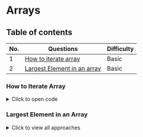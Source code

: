
# Arrays

## Table of contents
| No. | Questions                               | Difficulty |
|-----|-----------------------------------------|------------|
|  1  | [How to iterate array](#how-to-iterate-array) | Basic     |
|  2  | [Largest Element in an array](#Largest-Element-in-an-array) | Basic     |





### How to Iterate Array 
<details>
  <summary>
    Click to open code
  </summary>

  ```javascript
  function arrayLength ( arr , n ) {
    for ( let i = 0; i < n; i++ ){
            arr[i];
    }
    return arr;
  }

  let arr = [ 10, 20, 30, 40, 50 ];
  console.log( arrayLength (arr , arr.length ));

```
</details>


### Largest Element in an Array

<details>
  <summary>Click to view all approaches</summary>

  <details>
    <summary>Brute Force Approach</summary>
    
    **Explanation**: Sort the array and return the last element.

    ```javascript
    function largestElementBruteForce(arr) {
      arr.sort((a, b) => a - b);  // Sorting the array
      return arr[arr.length - 1];  // Largest element is the last one
    }

    let arr = [10, 20, 4, 45, 99];
    console.log(largestElementBruteForce(arr));  // Output: 99
    ```

    **Time Complexity**: O(n log n) due to sorting.

  </details>

  <details>
    <summary>Better Approach</summary>

    **Explanation**: Traverse the array and keep track of the maximum element without sorting.

    ```javascript
    function largestElementBetter(arr) {
      let max = arr[0];
      for (let i = 1; i < arr.length; i++) {
        if (arr[i] > max) {
          max = arr[i];
        }
      }
      return max;
    }

    let arr = [10, 20, 4, 45, 99];
    console.log(largestElementBetter(arr));  // Output: 99
    ```

    **Time Complexity**: O(n), where n is the number of elements in the array.

  </details>

  <details>
    <summary>Optimal Approach</summary>

    **Explanation**: Use the `Math.max()` function with the spread operator to find the largest element.

    ```javascript
    function largestElementOptimal(arr) {
      return Math.max(...arr);  // Using spread operator to pass array elements
    }

    let arr = [10, 20, 4, 45, 99];
    console.log(largestElementOptimal(arr));  // Output: 99
    ```

    **Time Complexity**: O(n) using the spread operator and `Math.max()`.

  </details>

</details>


